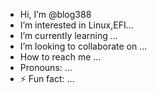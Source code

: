 -  Hi, I’m @blog388
-  I’m interested in Linux,EFI...
-  I’m currently learning ...
-  I’m looking to collaborate on ...
-   How to reach me ...
-  Pronouns: ...
- ⚡ Fun fact: ...

<!---
blog388/blog388 is a ✨ special ✨ repository because its `README.md` (this file) appears on your GitHub profile.
You can click the Preview link to take a look at your changes.
--->
